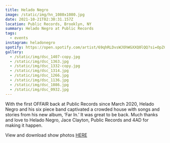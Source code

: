 ```yaml
---
title: Helado Negro
image: /static/img/hn_1080x1080.jpg
date: 2021-10-21T02:30:31.157Z
location: Public Records, Brooklyn, NY
summary: Helado Negro at Public Records
tags:
  - events
instagram: heladonegro
spotify: https://open.spotify.com/artist/69qhRLDvsWJOhWGXXQ0lQQ?si=OpZCjimpQzSyefNY-Acx6A
gallery:
  - /static/img/dsc_1407-copy.jpg
  - /static/img/dsc_1363.jpg
  - /static/img/dsc_1332-copy.jpg
  - /static/img/dsc_1314.jpg
  - /static/img/dsc_1266.jpg
  - /static/img/dsc_1136.jpg
  - /static/img/dsc_1086.jpg
  - /static/img/dsc_0932.jpg
---
```

With the first OFFAIR back at Public Records since March 2020, Helado Negro and his six piece band captivated a crowded house with songs and stories from his new album, ‘Far In.’ It was great to be back. Much thanks and love to Helado Negro, Jace Clayton, Public Records and 4AD for making it happen.

V﻿iew and download show photos [HERE](https://www.dropbox.com/sh/91endqhlrervy5d/AADxJ5yl41iy3r42WmA5HKCAa?dl=0)